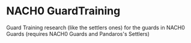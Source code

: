# NACH0 GuardTraining
 Guard Training research (like the settlers ones) for the guards in NACH0 Guards (requires NACH0 Guards and Pandaros's Settlers)
